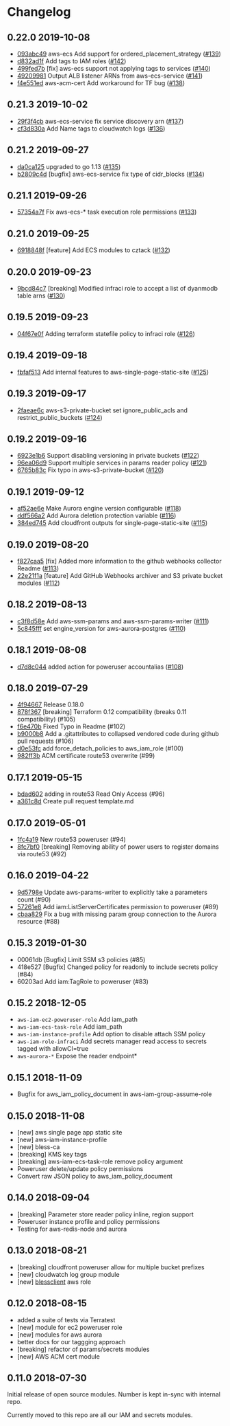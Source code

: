 # Changelog

## 0.22.0 2019-10-08

* [093abc49](../../commit/093abc491ab7fdbc1693d8360da3a386dd81f7fe) aws-ecs Add support for ordered_placement_strategy ([#139](../../pull/139))
* [d832ad1f](../../commit/d832ad1fa2520a2d0069ea7ca113ce749e68994c) Add tags to IAM roles ([#142](../../pull/142))
* [499fed7b](../../commit/499fed7ba1cce9f5edb5aa0a3e6165b5753ef0f8) [fix] aws-ecs support not applying tags to services ([#140](../../pull/140))
* [49209981](../../commit/49209981d40c8d7eb2cbf57b52034103dceb528b) Output ALB listener ARNs from aws-ecs-service ([#141](../../pull/141))
* [f4e551ed](../../commit/f4e551ed0b5020c3b19ce5a833136092fc50cd20) aws-acm-cert Add workaround for TF bug ([#138](../../pull/138))

## 0.21.3 2019-10-02

* [29f3f4cb](../../commit/29f3f4cbe64fd3fcbcec95e4c02b77c1910e3b47) aws-ecs-service fix service discovery arn ([#137](../../pull/137))
* [cf3d830a](../../commit/cf3d830a690bcbfd49f8eb17b8af8b23eb2bff15) Add Name tags to cloudwatch logs ([#136](../../pull/136))

## 0.21.2 2019-09-27

* [da0ca125](../../commit/da0ca125165c380fbb52d2d283b07a17e209695e) upgraded to go 1.13 ([#135](../../pull/135))
* [b2809c4d](../../commit/b2809c4d01903cf76caac4cc2339f45773bca944) [bugfix] aws-ecs-service fix type of cidr_blocks ([#134](../../pull/134))

## 0.21.1 2019-09-26

* [57354a7f](../../commit/57354a7f702af6ed6501564d038d561b63afbde4) Fix aws-ecs-* task execution role permissions ([#133](../../pull/133))

## 0.21.0 2019-09-25

* [6918848f](../../commit/6918848f1dab99c67e49d21bdc839d907ff8b647) [feature] Add ECS modules to cztack ([#132](../../pull/132))

## 0.20.0 2019-09-23

* [9bcd84c7](../../commit/9bcd84c74a2a26fe4ccfbb32bc8347bd4c0fa5e8) [breaking] Modified infraci role to accept a list of dyanmodb table arns ([#130](../../pull/130))

## 0.19.5 2019-09-23

* [04f67e0f](../../commit/04f67e0fec7bdf76427cf30e193c5508e8aeb801) Adding terraform statefile policy to infraci role ([#126](../../pull/126))

## 0.19.4 2019-09-18

* [fbfaf513](../../commit/fbfaf5134197f67c437b2f7f6dd308e1a940b7af) Add internal features to aws-single-page-static-site ([#125](../../pull/125))

## 0.19.3 2019-09-17

* [2faeae6c](../../commit/2faeae6c8163c395207b6d4ecc935664d8b302b7) aws-s3-private-bucket set ignore_public_acls and restrict_public_buckets ([#124](../../pull/124))

## 0.19.2 2019-09-16

* [6923e1b6](../../commit/6923e1b62582134e4f19af34bf30f2b2520a016f) Support disabling versioning in private buckets ([#122](../../pull/122))
* [96ea06d9](../../commit/96ea06d9ebd3fbd5859fe034f4740acfd8fb3b88) Support multiple services in params reader policy ([#121](../../pull/121))
* [6765b83c](../../commit/6765b83c4cb9fc7170b1847b57523c44ce9f1400) Fix typo in aws-s3-private-bucket ([#120](../../pull/120))

## 0.19.1 2019-09-12

* [af52ae6e](../../commit/af52ae6e84151f3a5eb6e11373dfa1337102fbd9) Make Aurora engine version configurable ([#118](../../pull/118))
* [ddf566a2](../../commit/ddf566a27e43eb35bd4a8c34a77499dc8c919892) Add Aurora deletion protection variable ([#116](../../pull/116))
* [384ed745](../../commit/384ed74535d44b32a2962adecd73ac88d3d574a5) Add cloudfront outputs for single-page-static-site ([#115](../../pull/115))

## 0.19.0 2019-08-20

* [f827caa5](../../commit/f827caa5894ee9a9bbb0ad8ac4caa89d9b95a912) [fix] Added more information to the github webhooks collector Readme ([#113](../../pull/113))
* [22e21f1a](../../commit/22e21f1ad3ed47710fa56060efc74a5c531c574f) [feature] Add GitHub Webhooks archiver and S3 private bucket modules ([#112](../../pull/112))

## 0.18.2 2019-08-13

* [c3f8d58e](../../commit/c3f8d58ee8f443f8042890588523e7ce7b766d0d) Add aws-ssm-params and aws-ssm-params-writer ([#111](../../pull/111))
* [5c845fff](../../commit/5c845fff5009bae70f723d2260737b70f236af75)  set engine_version for aws-aurora-postgres ([#110](../../pull/110))

## 0.18.1 2019-08-08

* [d7d8c044](../../commit/d7d8c044c30f44b685d46a3343d3285b1249b8d4) added action for poweruser accountalias ([#108](../../pull/108))

## 0.18.0 2019-07-29
* [4f94667](../../commit/4f946675d74b2a3a3244926c1cc054222122c97f) Release 0.18.0
* [878f367](../../commit/878f367bd8f76b54b00820e1b8d6b050509293ee) [breaking] Terraform 0.12 compatibility (breaks 0.11 compatibility) (#105)
* [f6e470b](../../commit/f6e470bdcc0ef23975626ec024be746d3b4f8568) Fixed Typo in Readme (#102)
* [b9000b8](../../commit/b9000b89797171454478d850443831ee1c1e16cd) Add a .gitattributes to collapsed vendored code during github pull requests (#106)
* [d0e53fc](../../commit/d0e53fc1387b864c75fe00b6cdb7f49b7e95a73f) add force_detach_policies to aws_iam_role (#100)
* [982ff3b](../../commit/982ff3b024647afb8e8a43da68bc0ae48adaebf3) ACM certificate route53 overwrite (#99)

## 0.17.1 2019-05-15
* [bdad602](../../commit/bdad6029c940da121eef5bf212030215c51fa1f6) adding in route53 Read Only Access (#96)
* [a361c8d](../../commit/a361c8d19d7df3e1a18f0810a48a1467b26b4998) Create pull request template.md

## 0.17.0 2019-05-01
* [1fc4a19](../../commit/1fc4a19e24acb262d7008c5ee39cef331da37cfe) New route53 poweruser (#94)
* [8fc7bf0](../../commit/8fc7bf06459c49b321ee0d5a57b1491a22f15f45) [breaking] Removing ability of power users to register domains via route53 (#92)

## 0.16.0 2019-04-22
* [9d5798e](../../commit/9d5798e3a0ff47602b7db6343dfd114cdbf5c8fa) Update aws-params-writer to explicitly take a parameters count (#90)
* [57261e8](../../commit/57261e8e88f13f0b4d8ea5e7878342e08bc59e90) Add iam:ListServerCertificates permission to poweruser (#89)
* [cbaa829](../../commit/cbaa829ebfb6856b14a7fe339522c114d8dd1e33) Fix a bug with missing param group connection to the Aurora resource (#88)

## 0.15.3 2019-01-30
* 00061db [Bugfix] Limit SSM s3 policies (#85)
* 418e527 [Bugfix] Changed policy for readonly to include secrets policy (#84)
* 60203ad Add iam:TagRole to poweruser (#83)

## 0.15.2 2018-12-05
* `aws-iam-ec2-poweruser-role` Add iam_path
* `aws-iam-ecs-task-role` Add iam_path
* `aws-iam-instance-profile` Add option to disable attach SSM policy
* `aws-iam-role-infraci` Add secrets manager read access to secrets tagged with allowCI=true
* `aws-aurora-*` Expose the reader endpoint*

## 0.15.1 2018-11-09
* Bugfix for aws_iam_policy_document in aws-iam-group-assume-role

## 0.15.0 2018-11-08
* [new] aws single page app static site
* [new] aws-iam-instance-profile
* [new] bless-ca
* [breaking] KMS key tags
* [breaking] aws-iam-ecs-task-role remove policy argument
* Poweruser delete/update policy permissions
* Convert raw JSON policy to aws_iam_policy_document

## 0.14.0 2018-09-04
* [breaking] Parameter store reader policy inline, region support
* Poweruser instance profile and policy permissions
* Testing for aws-redis-node and aurora

## 0.13.0 2018-08-21
* [breaking] cloudfront poweruser allow for multiple bucket prefixes
* [new] cloudwatch log group module
* [new] [blessclient](https://github.com/lyft/python-blessclient) aws role


## 0.12.0 2018-08-15
* added a suite of tests via Terratest
* [new] module for ec2 poweruser role
* [new] modules for aws aurora
* better docs for our taggging approach
* [breaking] refactor of params/secrets modules
* [new] AWS ACM cert module

## 0.11.0 2018-07-30

Initial release of open source modules. Number is kept in-sync with internal repo.

Currently moved to this repo are all our IAM and secrets modules.

